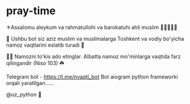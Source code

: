 # pray-time

⚜️Assalomu aleykum va rahmatullohi va barokatuhi ahli muslim 👳🏼‍♂️🧕🏼

🔹 Ushbu bot siz aziz muslim va muslimalarga Toshkent va vodiy bo'yicha namoz vaqtlarini eslatib turadi 📣

🤲🏻 Namozni to'kis ado etinglar. Albatta namoz mo'minlarga vaqtida farz qilingandir (Niso 103) ☘️



Telegram bot - https://t.me/nvaqti_bot
Bot aiogram python frameworki orqali yaratilgan......

@uz_python  🦖
